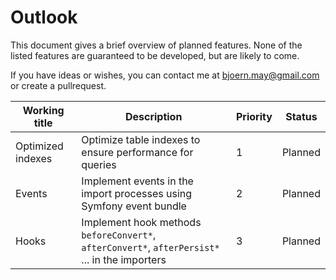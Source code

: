Outlook
=======

This document gives a brief overview of planned features. None of the listed features are guaranteed to be developed, but are likely to come.

If you have ideas or wishes, you can contact me at bjoern.may@gmail.com or create a pullrequest.

| Working title     | Description                                                                                    | Priority | Status  |
|-------------------|------------------------------------------------------------------------------------------------|----------|---------|
| Optimized indexes | Optimize table indexes to ensure performance for queries                                       | 1        | Planned |
| Events            | Implement events in the import processes using Symfony event bundle                            | 2        | Planned |
| Hooks             | Implement hook methods `beforeConvert*`, `afterConvert*`, `afterPersist*` ... in the importers | 3        | Planned |
